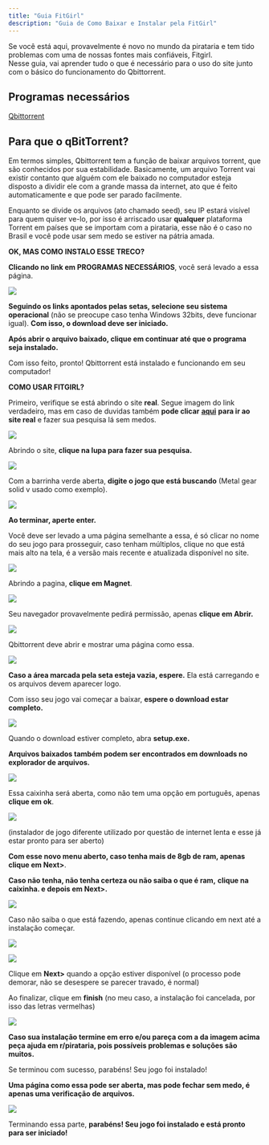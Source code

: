 ```yaml
---
title: "Guia FitGirl"
description: "Guia de Como Baixar e Instalar pela FitGirl"
---
```


Se você está aqui, provavelmente é novo no mundo da pirataria e tem tido problemas com uma de nossas fontes mais confiáveis, Fitgirl.  
Nesse guia, vai aprender tudo o que é necessário para o uso do site junto com o básico do funcionamento do Qbittorrent.

## Programas necessários

[Qbittorrent](https://www.qbittorrent.org/download)

## Para que o qBitTorrent?

Em termos simples, Qbittorrent tem a função de baixar arquivos torrent, que são conhecidos por sua estabilidade. Basicamente, um arquivo Torrent vai existir contanto que alguém com ele baixado no computador esteja disposto a dividir ele com a grande massa da internet, ato que é feito automaticamente e que pode ser parado facilmente.  

Enquanto se divide os arquivos (ato chamado seed), seu IP estará visível para quem quiser ve-lo, por isso é arriscado usar **qualquer** plataforma Torrent em países que se importam com a pirataria, esse não é o caso no Brasil e você pode usar sem medo se estiver na pátria amada.

**OK, MAS COMO INSTALO ESSE TRECO?**

**Clicando no link em PROGRAMAS NECESSÁRIOS**, você será levado a essa página.

![](/images/qbitt1.png)

**Seguindo os links apontados pelas setas, selecione seu sistema operacional** (não se preocupe caso tenha Windows 32bits, deve funcionar igual). **Com isso, o download deve ser iniciado.**

**Após abrir o arquivo baixado, clique em continuar até que o programa seja instalado.**

Com isso feito, pronto! Qbittorrent está instalado e funcionando em seu computador!

**COMO USAR FITGIRL?**

Primeiro, verifique se está abrindo o site **real**. Segue imagem do link verdadeiro, mas em caso de duvidas também **pode clicar** [**aqui**](https://fitgirl-repacks.site/) **para ir ao site real** e fazer sua pesquisa lá sem medos.

![](/images/fitgirlwebsite.png)

Abrindo o site, **clique na lupa para fazer sua pesquisa.**

![](/images/fitgirlwebsite2.png)

Com a barrinha verde aberta, **digite o jogo que está buscando** (Metal gear solid v usado como exemplo).

![](/images/fitgirlsearch.png)

**Ao terminar, aperte enter.**

Você deve ser levado a uma página semelhante a essa, é só clicar no nome do seu jogo para prosseguir, caso tenham múltiplos, clique no que está mais alto na tela, é a versão mais recente e atualizada disponível no site.

![](/images/fitgirlwebsite3.png)

Abrindo a pagina, **clique em Magnet**.

![](/images/fitgirlwebsite4.png)

Seu navegador provavelmente pedirá permissão, apenas **clique em Abrir.**

![](/images/fitgirlopen.png)

Qbittorrent deve abrir e mostrar uma página como essa.

![](/images/qbitt2.png)

**Caso a área marcada pela seta esteja vazia, espere.** Ela está carregando e os arquivos devem aparecer logo.

Com isso seu jogo vai começar a baixar, **espere o download estar completo.**

![](/images/qbitt3.png)

Quando o download estiver completo, abra **setup.exe.**

**Arquivos baixados também podem ser encontrados em downloads no explorador de arquivos.**

**![](/images/qbitt4.png)**

Essa caixinha será aberta, como não tem uma opção em português, apenas **clique em ok**.

![](/images/install.png)

(instalador de jogo diferente utilizado por questão de internet lenta e esse já estar pronto para ser aberto)

**Com esse novo menu aberto, caso tenha mais de 8gb de ram, apenas clique em Next>**.

**Caso não tenha, não tenha certeza ou não saiba o que é ram,** **clique na caixinha. e depois em Next>.**

![](/images/install2.png)

Caso não saiba o que está fazendo, apenas continue clicando em next até a instalação começar.

![](/images/install3.png)

![](/images/install4.png)

Clique em **Next>** quando a opção estiver disponível (o processo pode demorar, não se desespere se parecer travado, é normal)

Ao finalizar, clique em **finish** (no meu caso, a instalação foi cancelada, por isso das letras vermelhas)

![](/images/install5.png)

**Caso sua instalação termine em erro e/ou pareça com a da imagem acima peça ajuda em r/pirataria, pois possíveis problemas e soluções são muitos.**

Se terminou com sucesso, parabéns! Seu jogo foi instalado!

**Uma página como essa pode ser aberta, mas pode fechar sem medo, é apenas uma verificação de arquivos.**

![](/images/checking.png)

Terminando essa parte, **parabéns! Seu jogo foi instalado e está pronto para ser iniciado!**
